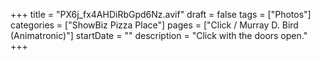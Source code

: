 +++
title = "PX6j_fx4AHDiRbGpd6Nz.avif"
draft = false
tags = ["Photos"]
categories = ["ShowBiz Pizza Place"]
pages = ["Click / Murray D. Bird (Animatronic)"]
startDate = ""
description = "Click with the doors open."
+++
